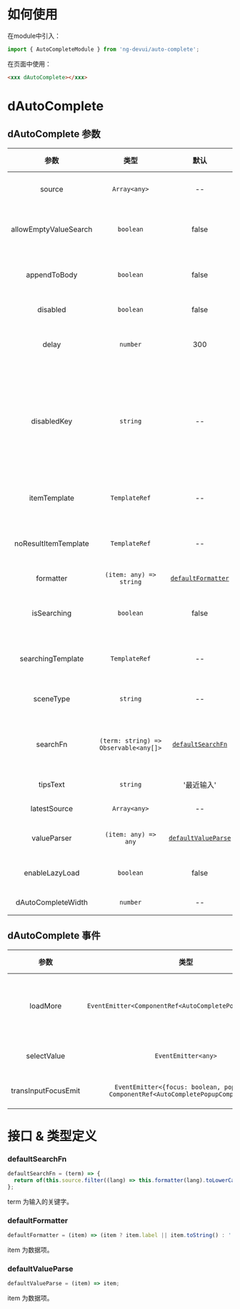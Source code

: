 # 如何使用
在module中引入：
```ts
import { AutoCompleteModule } from 'ng-devui/auto-complete';
```
在页面中使用：
```html
<xxx dAutoComplete></xxx>
```

# dAutoComplete
## dAutoComplete 参数

|         参数          |               类型                |                                默认                                 | 说明                                                                                                                                                      | 跳转 Demo                                                        |
| :-------------------: | :-------------------------------: | :-----------------------------------------------------------------: | :-------------------------------------------------------------------------------------------------------------------------------------------------------- | ---------------------------------------------------------------- |
|        source         |           `Array<any>`            |                                 --                                  | 必选，有 searchFn 的情况下可以不必选                                                                                                                      | [基本用法](demo#basic-usage)           |
| allowEmptyValueSearch |             `boolean`             |                                false                                | 可选，在绑定的输入框 value 为空时，是否进行搜索提示操作                                                                                                   | [自定义模板展示](demo#auto-custom)     |
|     appendToBody      |             `boolean`             |                                false                                | 可选，下拉弹出是否 append to body                                                                                                                         | [自定义模板展示](demo#auto-custom)     |
|       disabled        |             `boolean`             |                                false                                | 可选，是否禁止指令                                                                                                                                        | [设置禁用](demo#auto-disable)          |
|         delay         |             `number`              |                                 300                                 | 可选，只有在 delay 时间经过后并且输入新值，才做搜索查询（`ms`）                                                                                                   | [自定义模板展示](demo#auto-custom)     |
|      disabledKey      |             `string`              |                                 --                                  | 可选，禁用单个选项，当传入资源 source 选项类型为对象，比如设置为'disabled'，则当对象的 disable 属性为 true 时，比如{ label: xxx, disabled: true }，该选项将禁用 | [设置禁用](demo#auto-disable)          |
|     itemTemplate      |           `TemplateRef`           |                                 --                                  | 可选，自定义展示模板                                                                                                                                      | [自定义模板展示](demo#auto-custom)     |
| noResultItemTemplate  |           `TemplateRef`           |                                 --                                  | 可选，没有匹配项的展示结果                                                                                                                                | [自定义模板展示](demo#auto-custom)     |
|       formatter       |            `(item: any) => string`             |                                 [`defaultFormatter`](#defaultformatter)                                  | 可选，格式化函数                                                                                                                                          | [设置禁用](demo#auto-disable)          |
|      isSearching      |             `boolean`             |                                false                                | 可选，是否在搜索中，用于控制 searchingTemplate 是否显示                                                                                                   | [自定义模板展示](demo#auto-custom)     |
|   searchingTemplate   |           `TemplateRef`           |                                 --                                  | 可选，自定义搜索中显示模板                                                                                                                                | [自定义模板展示](demo#auto-custom)     |
|       sceneType       |             `string`              |                                 --                                  | 可选，值为 'select'、'suggest'                                                                                                                                | [启用懒加载](demo#auto-lazy-load)      |
|       searchFn        |            `(term: string) => Observable<any[]>`   | [`defaultSearchFn`](#defaultsearchfn) | 可选，自定义搜索过滤                                                                                                                                      | [自定义数据匹配方法](demo#auto-object) |
|       tipsText        |             `string`              |                           '最近输入'                           | 可选，提示文字                                                                                                                                            | [设置禁用](demo#auto-disable)          |
|     latestSource      |           `Array<any>`            |                                --                                  | 可选， 最近输入                                                                                                                                           | [最近输入](demo#auto-latest)           |
|      valueParser      |            `(item: any) => any`             |                                 [`defaultValueParse`](#defaultvalueparse)                                  | 可选， 对选中后数据进行处理                                                                                                                               | [启用懒加载](demo#auto-lazy-load)      |
|    enableLazyLoad     |             `boolean`             |                                false                                | 可选，是否允许懒加载                                                                                                                                      | [启用懒加载](demo#auto-lazy-load)      |
|  dAutoCompleteWidth   |             `number`              |                                 --                                  | 可选，调整宽度（`px`）                                                                                                                                            |

## dAutoComplete 事件

|        参数         |               类型                |                                                                     说明                                                                      | 跳转 Demo                                                   |
| :-----------------: | :-------------------------------: | :-------------------------------------------------------------------------------------------------------------------------------------------: | :---------------------------------------------------------- |
|      loadMore       |        `EventEmitter<ComponentRef<AutoCompletePopupComponent>>`        | 懒加载触发事件，配合`enableLazyLoad`使用，使用`$event.loadFinish()`关闭 loading 状态，其中\$event 为 AutoCompletePopupComponent 的实例 | [启用懒加载](demo#auto-lazy-load) |
|     selectValue     |        `EventEmitter<any>`        |                                                         可选，选择选项之后的回调函数                                                          | [启用懒加载](demo#auto-lazy-load) |
| transInputFocusEmit | `EventEmitter<{focus: boolean, popupRef: ComponentRef<AutoCompletePopupComponent>}>` |                                                         可选，Input focus 时回调函数                                                          | [启用懒加载](demo#auto-lazy-load) |

# 接口 & 类型定义
### defaultSearchFn

```ts
defaultSearchFn = (term) => {
  return of(this.source.filter((lang) => this.formatter(lang).toLowerCase().indexOf(term.toLowerCase()) !== -1));
};
```
term 为输入的关键字。

### defaultFormatter
```ts
defaultFormatter = (item) => (item ? item.label || item.toString() : '');
```
item 为数据项。

### defaultValueParse
```ts
defaultValueParse = (item) => item;
```
item 为数据项。

